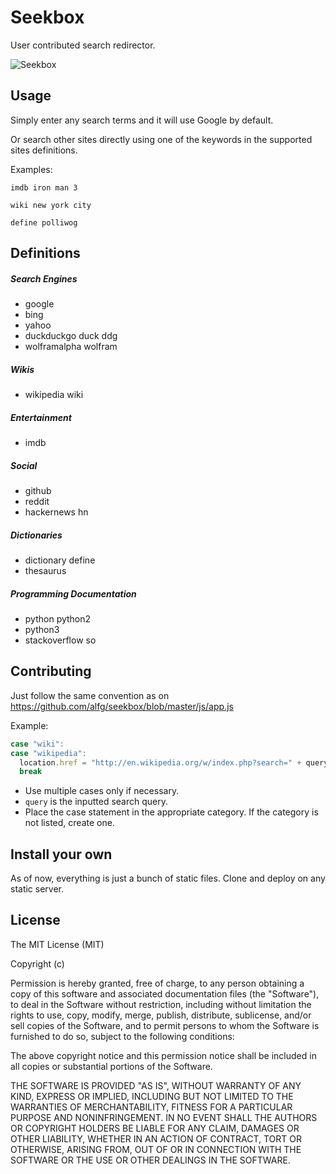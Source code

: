 # Seekbox

User contributed search redirector. 

![Seekbox](http://f.cl.ly/items/1F461M2J0k1l3z2M2e1N/seekbox.png)

## Usage

Simply enter any search terms and it will use Google by default.

Or search other sites directly using one of the keywords in the supported sites definitions.

Examples:

`imdb iron man 3`

`wiki new york city`

`define polliwog`

## Definitions

##### Search Engines
- google
- bing
- yahoo
- duckduckgo duck ddg
- wolframalpha wolfram

##### Wikis
- wikipedia wiki

##### Entertainment
- imdb

##### Social
- github
- reddit
- hackernews hn

##### Dictionaries
- dictionary define
- thesaurus

##### Programming Documentation
- python python2
- python3
- stackoverflow so



## Contributing

Just follow the same convention as on https://github.com/alfg/seekbox/blob/master/js/app.js

Example:
```javascript
case "wiki":
case "wikipedia":
  location.href = "http://en.wikipedia.org/w/index.php?search=" + query;
  break
```

- Use multiple cases only if necessary.
- `query` is the inputted search query.
- Place the case statement in the appropriate category. If the category is not listed, create one.

## Install your own

As of now, everything is just a bunch of static files. Clone and deploy on any static server.

## License

The MIT License (MIT)

Copyright (c) <year> <copyright holders>

Permission is hereby granted, free of charge, to any person obtaining a copy
of this software and associated documentation files (the "Software"), to deal
in the Software without restriction, including without limitation the rights
to use, copy, modify, merge, publish, distribute, sublicense, and/or sell
copies of the Software, and to permit persons to whom the Software is
furnished to do so, subject to the following conditions:

The above copyright notice and this permission notice shall be included in
all copies or substantial portions of the Software.

THE SOFTWARE IS PROVIDED "AS IS", WITHOUT WARRANTY OF ANY KIND, EXPRESS OR
IMPLIED, INCLUDING BUT NOT LIMITED TO THE WARRANTIES OF MERCHANTABILITY,
FITNESS FOR A PARTICULAR PURPOSE AND NONINFRINGEMENT. IN NO EVENT SHALL THE
AUTHORS OR COPYRIGHT HOLDERS BE LIABLE FOR ANY CLAIM, DAMAGES OR OTHER
LIABILITY, WHETHER IN AN ACTION OF CONTRACT, TORT OR OTHERWISE, ARISING FROM,
OUT OF OR IN CONNECTION WITH THE SOFTWARE OR THE USE OR OTHER DEALINGS IN
THE SOFTWARE.
